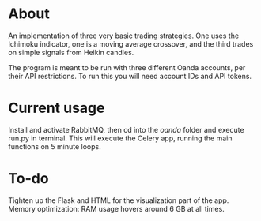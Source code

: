 
# About

An implementation of three very basic trading strategies. One uses the Ichimoku indicator, one is a moving average crossover, and the third trades on simple signals from Heikin candles.

The program is meant to be run with three different Oanda accounts, per their API restrictions. To run this you will need account IDs and API tokens.

# Current usage

Install and activate RabbitMQ, then cd into the *oanda* folder and execute run.py in terminal. This will execute the Celery app, running the main functions on 5 minute loops.

# To-do

Tighten up the Flask and HTML for the visualization part of the app. Memory optimization: RAM usage hovers around 6 GB at all times.



